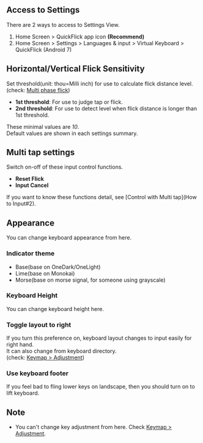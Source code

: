 ## Access to Settings
There are 2 ways to access to Settings View.
1. Home Screen > QuickFlick app icon **(Recommend)**
2. Home Screen > Settings > Languages & input > Virtual Keyboard > QuickFlick (Android 7)

<a id="1"></a>
## Horizontal/Vertical Flick Sensitivity
Set threshold(unit: thou=Milli inch) for use to calculate flick distance level.  
(check: [Multi phase flick](How-to-Input#1))  
* **1st threshold**: For use to judge tap or flick.
* **2nd threshold**: For use to detect level when flick distance is longer than 1st threshold.

These minimal values are *10*.  
Default values are shown in each settings summary.

<a id="2"></a>
## Multi tap settings
Switch on-off of these input control functions.
* **Reset Flick**
* **Input Cancel**

If you want to know these functions detail, see [Control with Multi tap](How to Input#2).

<a id="3"></a>
## Appearance
You can change keyboard appearance from here.

### Indicator theme
- Base(base on OneDark/OneLight)
- Lime(base on Monokai)
- Morse(base on morse signal, for someone using grayscale)

### Keyboard Height
You can change keyboard height here.

### Toggle layout to right
If you turn this preference on, keyboard layout changes to input easily for right hand.  
It can also change from keyboard directory.  
(check: [Keymap > Adjustment](Keymap#2))

### Use keyboard footer
If you feel bad to fling lower keys on landscape, then you should turn on to lift keyboard.

<a id="99"></a>
## Note
* You can't change key adjustment from here. Check [Keymap > Adjustment](Keymap#2).
